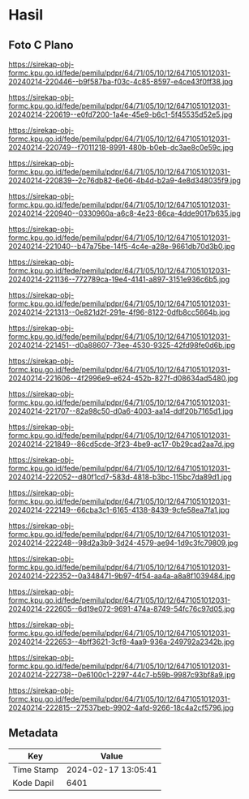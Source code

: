 # Hasil

## Foto C Plano

https://sirekap-obj-formc.kpu.go.id/fede/pemilu/pdpr/64/71/05/10/12/6471051012031-20240214-220446--b9f587ba-f03c-4c85-8597-e4ce43f0ff38.jpg

https://sirekap-obj-formc.kpu.go.id/fede/pemilu/pdpr/64/71/05/10/12/6471051012031-20240214-220619--e0fd7200-1a4e-45e9-b6c1-5f45535d52e5.jpg

https://sirekap-obj-formc.kpu.go.id/fede/pemilu/pdpr/64/71/05/10/12/6471051012031-20240214-220749--f7011218-8991-480b-b0eb-dc3ae8c0e59c.jpg

https://sirekap-obj-formc.kpu.go.id/fede/pemilu/pdpr/64/71/05/10/12/6471051012031-20240214-220839--2c76db82-6e06-4b4d-b2a9-4e8d348035f9.jpg

https://sirekap-obj-formc.kpu.go.id/fede/pemilu/pdpr/64/71/05/10/12/6471051012031-20240214-220940--0330960a-a6c8-4e23-86ca-4dde9017b635.jpg

https://sirekap-obj-formc.kpu.go.id/fede/pemilu/pdpr/64/71/05/10/12/6471051012031-20240214-221040--b47a75be-14f5-4c4e-a28e-9661db70d3b0.jpg

https://sirekap-obj-formc.kpu.go.id/fede/pemilu/pdpr/64/71/05/10/12/6471051012031-20240214-221136--772789ca-19e4-4141-a897-3151e936c6b5.jpg

https://sirekap-obj-formc.kpu.go.id/fede/pemilu/pdpr/64/71/05/10/12/6471051012031-20240214-221313--0e821d2f-291e-4f96-8122-0dfb8cc5664b.jpg

https://sirekap-obj-formc.kpu.go.id/fede/pemilu/pdpr/64/71/05/10/12/6471051012031-20240214-221451--d0a88607-73ee-4530-9325-42fd98fe0d6b.jpg

https://sirekap-obj-formc.kpu.go.id/fede/pemilu/pdpr/64/71/05/10/12/6471051012031-20240214-221606--4f2996e9-e624-452b-827f-d08634ad5480.jpg

https://sirekap-obj-formc.kpu.go.id/fede/pemilu/pdpr/64/71/05/10/12/6471051012031-20240214-221707--82a98c50-d0a6-4003-aa14-ddf20b7165d1.jpg

https://sirekap-obj-formc.kpu.go.id/fede/pemilu/pdpr/64/71/05/10/12/6471051012031-20240214-221849--86cd5cde-3f23-4be9-ac17-0b29cad2aa7d.jpg

https://sirekap-obj-formc.kpu.go.id/fede/pemilu/pdpr/64/71/05/10/12/6471051012031-20240214-222052--d80f1cd7-583d-4818-b3bc-115bc7da89d1.jpg

https://sirekap-obj-formc.kpu.go.id/fede/pemilu/pdpr/64/71/05/10/12/6471051012031-20240214-222149--66cba3c1-6165-4138-8439-9cfe58ea7fa1.jpg

https://sirekap-obj-formc.kpu.go.id/fede/pemilu/pdpr/64/71/05/10/12/6471051012031-20240214-222248--98d2a3b9-3d24-4579-ae94-1d9c3fc79809.jpg

https://sirekap-obj-formc.kpu.go.id/fede/pemilu/pdpr/64/71/05/10/12/6471051012031-20240214-222352--0a348471-9b97-4f54-aa4a-a8a8f1039484.jpg

https://sirekap-obj-formc.kpu.go.id/fede/pemilu/pdpr/64/71/05/10/12/6471051012031-20240214-222605--6d19e072-9691-474a-8749-54fc76c97d05.jpg

https://sirekap-obj-formc.kpu.go.id/fede/pemilu/pdpr/64/71/05/10/12/6471051012031-20240214-222653--4bff3621-3cf8-4aa9-936a-249792a2342b.jpg

https://sirekap-obj-formc.kpu.go.id/fede/pemilu/pdpr/64/71/05/10/12/6471051012031-20240214-222738--0e6100c1-2297-44c7-b59b-9987c93bf8a9.jpg

https://sirekap-obj-formc.kpu.go.id/fede/pemilu/pdpr/64/71/05/10/12/6471051012031-20240214-222815--27537beb-9902-4afd-9266-18c4a2cf5796.jpg


## Metadata

| Key        | Value               |
| ---------- | ------------------- |
| Time Stamp | 2024-02-17 13:05:41 |
| Kode Dapil | 6401                |



